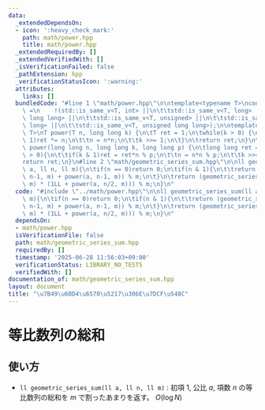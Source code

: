 ```yaml
---
data:
  _extendedDependsOn:
  - icon: ':heavy_check_mark:'
    path: math/power.hpp
    title: math/power.hpp
  _extendedRequiredBy: []
  _extendedVerifiedWith: []
  _isVerificationFailed: false
  _pathExtension: hpp
  _verificationStatusIcon: ':warning:'
  attributes:
    links: []
  bundledCode: "#line 1 \"math/power.hpp\"\n\ntemplate<typename T>\nconcept NotPrimitiveInt\
    \ =\n    !(std::is_same_v<T, int> ||\n\t\tstd::is_same_v<T, long> ||\n\t\tstd::is_same_v<T,\
    \ long long> ||\n\t\tstd::is_same_v<T, unsigned> ||\n\t\tstd::is_same_v<T, unsigned\
    \ long> ||\n\t\tstd::is_same_v<T, unsigned long long>);\n\ntemplate<NotPrimitiveInt\
    \ T>\nT power(T n, long long k) {\n\tT ret = 1;\n\twhile(k > 0) {\n\t\tif(k &\
    \ 1)ret *= n;\n\t\tn = n*n;\n\t\tk >>= 1;\n\t}\n\treturn ret;\n}\n\nlong long\
    \ power(long long n, long long k, long long p) {\n\tlong long ret = 1;\n\twhile(k\
    \ > 0){\n\t\tif(k & 1)ret = ret*n % p;\n\t\tn = n*n % p;\n\t\tk >>= 1;\n\t}\n\t\
    return ret;\n}\n#line 2 \"math/geometric_series_sum.hpp\"\n\nll geometric_series_sum(ll\
    \ a, ll n, ll m){\n\tif(n == 0)return 0;\n\tif(n & 1){\n\t\treturn (geometric_series_sum(a,\
    \ n-1, m) + power(a, n-1, m)) % m;\n\t}\n\treturn (geometric_series_sum(a, n/2,\
    \ m) * (1LL + power(a, n/2, m))) % m;\n}\n"
  code: "#include \"../math/power.hpp\"\n\nll geometric_series_sum(ll a, ll n, ll\
    \ m){\n\tif(n == 0)return 0;\n\tif(n & 1){\n\t\treturn (geometric_series_sum(a,\
    \ n-1, m) + power(a, n-1, m)) % m;\n\t}\n\treturn (geometric_series_sum(a, n/2,\
    \ m) * (1LL + power(a, n/2, m))) % m;\n}\n"
  dependsOn:
  - math/power.hpp
  isVerificationFile: false
  path: math/geometric_series_sum.hpp
  requiredBy: []
  timestamp: '2025-06-28 11:56:03+09:00'
  verificationStatus: LIBRARY_NO_TESTS
  verifiedWith: []
documentation_of: math/geometric_series_sum.hpp
layout: document
title: "\u7B49\u6BD4\u6570\u5217\u306E\u7DCF\u548C"
---
```


# 等比数列の総和

## 使い方

- ``ll geometric_series_sum(ll a, ll n, ll m)`` : 初項 $1$, 公比 $a$, 項数 $n$ の等比数列の総和を $m$ で割ったあまりを返す。 $O(\log{N})$
